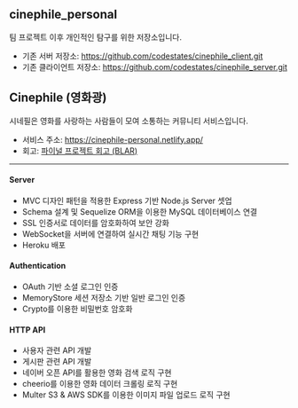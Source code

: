 ## cinephile_personal

팀 프로젝트 이후 개인적인 탐구를 위한 저장소입니다.

- 기존 서버 저장소: https://github.com/codestates/cinephile_client.git
- 기존 클라이언트 저장소: https://github.com/codestates/cinephile_server.git

## Cinephile (영화광)

시네필은 영화를 사랑하는 사람들이 모여 소통하는 커뮤니티 서비스입니다.

- 서비스 주소: https://cinephile-personal.netlify.app/
- 회고: [파이널 프로젝트 회고 (BLAR)](https://smss.netlify.app/2021-01-02-BLAR/)

---

#### Server

- MVC 디자인 패턴을 적용한 Express 기반 Node.js Server 셋업
- Schema 설계 및 Sequelize ORM을 이용한 MySQL 데이터베이스 연결
- SSL 인증서로 데이터를 암호화하여 보안 강화
- WebSocket을 서버에 연결하여 실시간 채팅 기능 구현
- Heroku 배포

#### Authentication

- OAuth 기반 소셜 로그인 인증
- MemoryStore 세션 저장소 기반 일반 로그인 인증
- Crypto를 이용한 비밀번호 암호화

#### HTTP API

- 사용자 관련 API 개발
- 게시판 관련 API 개발
- 네이버 오픈 API를 활용한 영화 검색 로직 구현
- cheerio를 이용한 영화 데이터 크롤링 로직 구현
- Multer S3 & AWS SDK를 이용한 이미지 파일 업로드 로직 구현
